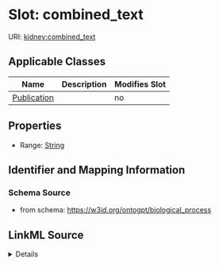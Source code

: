 

# Slot: combined_text

URI: [kidney:combined_text](http://w3id.org/ontogpt/kidney-templatecombined_text)



<!-- no inheritance hierarchy -->





## Applicable Classes

| Name | Description | Modifies Slot |
| --- | --- | --- |
| [Publication](Publication.md) |  |  no  |







## Properties

* Range: [String](String.md)





## Identifier and Mapping Information







### Schema Source


* from schema: https://w3id.org/ontogpt/biological_process




## LinkML Source

<details>
```yaml
name: combined_text
from_schema: https://w3id.org/ontogpt/biological_process
rank: 1000
alias: combined_text
owner: Publication
domain_of:
- Publication
range: string

```
</details>